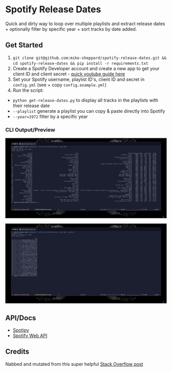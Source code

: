# Spotify Release Dates
Quick and dirty way to loop over multiple playlists and extract release dates + optionally filter by specific year + sort tracks by date added.

## Get Started
1. `git clone git@github.com:mike-sheppard/spotify-release-dates.git && cd spotify-release-dates && pip install -r requirements.txt`
1. Create a Spotify Developer account and create a new app to get your client ID and client secret - [quick youtube guide here](https://www.youtube.com/watch?v=kaBVN8uP358)
1. Set your Spotify username, playlist ID's, client ID and secret in `config.yml` (see + copy `config.example.yml`)
1. Run the script:
  - `python get-release-dates.py` to display all tracks in the playlists with their release date
  - `--playlist` generate a playlist you can copy & paste directly into Spotify
  - `--year=1972` filter by a specific year

### CLI Output/Preview
![Preview playlist CLI output](./docs/preview-tracks.png)

![Preview playlist CLI output](./docs/preview-playlist.png)

## API/Docs
- [Spotipy](https://spotipy.readthedocs.io/en/2.22.1/#examples)
- [Spotify Web API](https://developer.spotify.com/documentation/web-api/)

## Credits
Nabbed and mutated from this super helpful [Stack Overflow post](https://stackoverflow.com/a/77714867)
